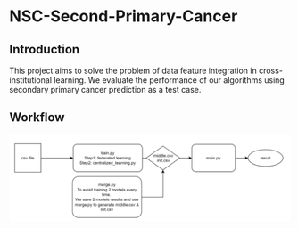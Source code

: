 # NSC-Second-Primary-Cancer

## Introduction
This project aims to solve the problem of data feature integration in cross-institutional learning. We evaluate the performance of our algorithms using secondary primary cancer prediction as a test case.

## Workflow
![alt text](image.png)

